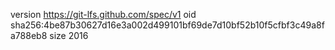 version https://git-lfs.github.com/spec/v1
oid sha256:4be87b30627d16e3a002d499101bf69de7d10bf52b10f5cfbf3c49a8fa788eb8
size 2016
